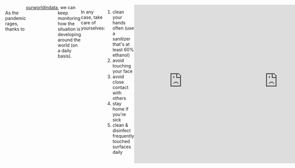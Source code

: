 ```yaml
---
layout: post
description: /covid-19 (raw data).
category: inexile
catname: in exile
title: "covid-19 raw"
author: bartulem
date: 2020-03-12
---
```

<br/>
As the pandemic rages, thanks to <a href="https://ourworldindata.org/coronavirus" target="_blank">ourworldindata</a>, we can keep monitoring how the situation is developing around the world (on a daily basis).

In any case, take care of yourselves:
1. clean your hands often (use a sanitizer that's at least 60% ethanol)
2. avoid touching your face
3. avoid close contact with others
4. stay home if you're sick
5. clean & disinfect frequently touched surfaces daily

<body style="display: flex; position: relative; margin: 0; justify-content: left;">
    <iframe src="https://chart-studio.plot.ly/~bartulm/252" width="700" height="500" frameborder="0"></iframe>
    <br/>
    <iframe src="https://chart-studio.plot.ly/~bartulm/254" width="700" height="500" frameborder="0"></iframe>
</body>
